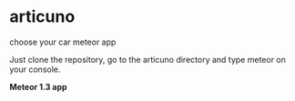 # articuno
choose your car meteor app

Just clone the repository, go to the articuno directory and type meteor on your console.

**Meteor 1.3 app**
